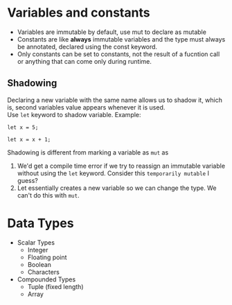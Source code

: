 # Variables and constants  

- Variables are immutable by default, use mut to declare as mutable
- Constants are like **always** immutable variables and the type must always be annotated, declared using the const keyword.  
- Only constants can be set to constants, not the result of a fucntion call or anything that can come only during runtime.    

## Shadowing
Declaring a new variable with the same name allows us to shadow it, which is, second variables value appears whenever it is used.  
Use `let` keyword to shadow variable. Example:  
```
let x = 5;

let x = x + 1;
```

Shadowing is different from marking a variable as `mut` as 
1. We'd get a compile time error if we try to reassign an immutable variable without using the `let` keyword. Consider this `temporarily mutable` I guess?  
2. Let essentially creates a new variable so we can change the type. We can't do this with `mut`.

# Data Types
- Scalar Types
  - Integer
  - Floating point
  - Boolean
  - Characters
- Compounded Types
  - Tuple (fixed length)
  - Array 
